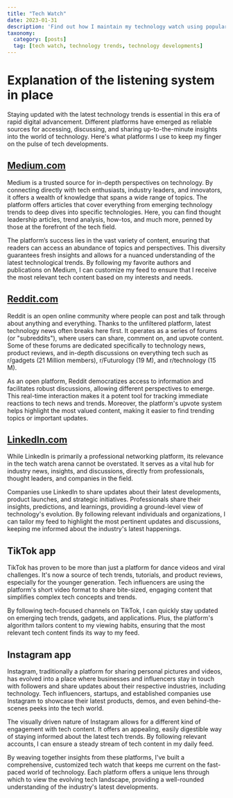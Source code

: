 ```yaml
---
title: "Tech Watch"
date: 2023-01-31
description: 'Find out how I maintain my technology watch using popular online platforms. From Medium to TikTok, follow my approach to stay informed on technology trends and developments.'
taxonomy:
  category: [posts]
  tag: [tech watch, technology trends, technology developments]
---
```


# Explanation of the listening system in place

Staying updated with the latest technology trends is essential in this era of rapid digital advancement. Different platforms have emerged as reliable sources for accessing, discussing, and sharing up-to-the-minute insights into the world of technology. Here's what platforms I use to keep my finger on the pulse of tech developments.

## [Medium.com](http://medium.com/)

Medium is a trusted source for in-depth perspectives on technology. By connecting directly with tech enthusiasts, industry leaders, and innovators, it offers a wealth of knowledge that spans a wide range of topics. The platform offers articles that cover everything from emerging technology trends to deep dives into specific technologies. Here, you can find thought leadership articles, trend analysis, how-tos, and much more, penned by those at the forefront of the tech field.

The platform’s success lies in the vast variety of content, ensuring that readers can access an abundance of topics and perspectives. This diversity guarantees fresh insights and allows for a nuanced understanding of the latest technological trends. By following my favorite authors and publications on Medium, I can customize my feed to ensure that I receive the most relevant tech content based on my interests and needs.

## [Reddit.com](http://reddit.com/)

Reddit is an open online community where people can post and talk through about anything and everything. Thanks to the unfiltered platform, latest technology news often breaks here first. It operates as a series of forums (or "subreddits"), where users can share, comment on, and upvote content. Some of these forums are dedicated specifically to technology news, product reviews, and in-depth discussions on everything tech such as r/gadgets (21 Million members), r/Futurology (19 M), and r/technology (15 M). 

As an open platform, Reddit democratizes access to information and facilitates robust discussions, allowing different perspectives to emerge. This real-time interaction makes it a potent tool for tracking immediate reactions to tech news and trends. Moreover, the platform's upvote system helps highlight the most valued content, making it easier to find trending topics or important updates.

## [LinkedIn.com](http://linkedin.com/)

While LinkedIn is primarily a professional networking platform, its relevance in the tech watch arena cannot be overstated. It serves as a vital hub for industry news, insights, and discussions, directly from professionals, thought leaders, and companies in the field.

Companies use LinkedIn to share updates about their latest developments, product launches, and strategic initiatives. Professionals share their insights, predictions, and learnings, providing a ground-level view of technology's evolution. By following relevant individuals and organizations, I can tailor my feed to highlight the most pertinent updates and discussions, keeping me informed about the industry's latest happenings.

## TikTok app

TikTok has proven to be more than just a platform for dance videos and viral challenges. It's now a source of tech trends, tutorials, and product reviews, especially for the younger generation. Tech influencers are using the platform's short video format to share bite-sized, engaging content that simplifies complex tech concepts and trends.

By following tech-focused channels on TikTok, I can quickly stay updated on emerging tech trends, gadgets, and applications. Plus, the platform's algorithm tailors content to my viewing habits, ensuring that the most relevant tech content finds its way to my feed.

## Instagram app

Instagram, traditionally a platform for sharing personal pictures and videos, has evolved into a place where businesses and influencers stay in touch with followers and share updates about their respective industries, including technology. Tech influencers, startups, and established companies use Instagram to showcase their latest products, demos, and even behind-the-scenes peeks into the tech world.

The visually driven nature of Instagram allows for a different kind of engagement with tech content. It offers an appealing, easily digestible way of staying informed about the latest tech trends. By following relevant accounts, I can ensure a steady stream of tech content in my daily feed.

By weaving together insights from these platforms, I've built a comprehensive, customized tech watch that keeps me current on the fast-paced world of technology. Each platform offers a unique lens through which to view the evolving tech landscape, providing a well-rounded understanding of the industry's latest developments.
